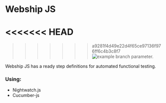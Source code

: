 # Webship JS

<<<<<<< HEAD
=======

>>>>>>> a9281f4d49e22d4f65ce97136f976ff6c4b3c8f7
![example branch parameter.](https://github.com/webship/webship-js/actions/workflows/github-actions.yml/badge.svg?branch=1.0.x)


Webship JS has a ready step definitions for automated functional testing.

### Using:
* Nightwatch.js
* Cucumber-js
